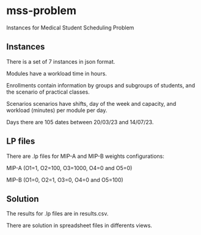 # mss-problem

Instances for Medical Student Scheduling Problem

## Instances

There is a set of 7 instances in json format.

Modules have a workload time in hours.

Enrollments contain information by groups and subgroups of students, and the scenario of practical classes.

Scenarios scenarios have shifts, day of the week and capacity, and workload (minutes) per module per day.

Days there are 105 dates between 20/03/23 and 14/07/23.

## LP files

There are .lp files for MIP-A and MIP-B weights configurations:

MIP-A (O1=1, O2=100, O3=1000, O4=0 and O5=0)

MIP-B (O1=0, O2=1, O3=0, O4=0 and O5=100)

## Solution

The results for .lp files are in results.csv.

There are solution in spreadsheet files in differents views.
